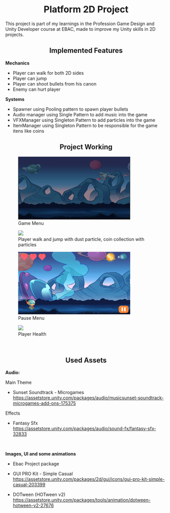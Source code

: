 **<h1 align="center"> Platform 2D Project </h1>**

This project is part of my learnings in the Profession Game Design and Unity Developer course at EBAC, made to improve my Unity skills in 2D projects.

**<h2 align="center">Implemented Features</h2>**

**Mechanics**
* Player can walk for both 2D sides
* Player can jump
* Player can shoot bullets from his canon
* Enemy can hurt player


**Systems**
* Spawner using Pooling pattern to spawn player bullets
* Audio manager using Single Pattern to add music into the game
* VFXManager using Singleton Pattern to add particles into the game
* ItemManager using Singleton Pattern to be responsible for the game itens like coins
</p>

**<h2 align="center">Project Working</h2>**

<figure>
  <img src="2D Platform\Assets\ImageVideo\Menu.gif" width="350">
  <figcaption>Game Menu</figcaption>
</figure>

<figure>
 <img src="2D Platform\Assets\ImageVideo\Walk.gif" width="350"> <figcaption>Player walk and jump with dust particle, coin collection with particles</figcaption>
</figure>

<figure>
 <img src="2D Platform\Assets\ImageVideo\Pause.gif" width="350">
<figcaption>Pause Menu</figcaption>
</figure>

<figure>
 <img src="2D Platform\Assets\ImageVideo\Enemy.gif" width="350"> 
<figcaption>Player Health</figcaption>
</figure>

<br>

**<h2 align="center">Used Assets </h2>**


**Audio:**

Main Theme
* Sunset Soundtrack - Microgames  
https://assetstore.unity.com/packages/audio/musicsunset-soundtrack-microgames-add-ons-175375


Effects
* Fantasy Sfx </br>
https://assetstore.unity.com/packages/audio/sound-fx/fantasy-sfx-32833
</br>

**Images, UI and some animations**
* Ebac Project package

* GUI PRO Kit - Simple Casual </br>
https://assetstore.unity.com/packages/2d/gui/icons/gui-pro-kit-simple-casual-203399

* DOTween (HOTween v2) </br>
https://assetstore.unity.com/packages/tools/animation/dotween-hotween-v2-27676







